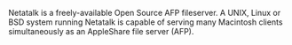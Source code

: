 

Netatalk is a freely-available Open Source AFP fileserver. A UNIX, Linux or BSD
system running Netatalk is capable of serving many Macintosh clients
simultaneously as an AppleShare file server (AFP).
